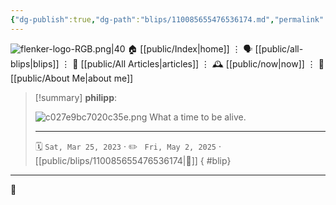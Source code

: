 ```yaml
---
{"dg-publish":true,"dg-path":"blips/110085655476536174.md","permalink":"/blips/110085655476536174/","title":"philipp on mastodon @ 2023-03-25"}
---
```



<div class="transclusion internal-embed is-loaded"><div class="markdown-embed">




![flenker-logo-RGB.png|40](/img/user/attachments/flenker-logo-RGB.png)
🏠 [[public/Index\|home]]  ⋮ 🗣️ [[public/all-blips\|blips]] ⋮  📝 [[public/All Articles\|articles]]  ⋮ 🕰️ [[public/now\|now]] ⋮ 🪪 [[public/About Me\|about me]]


</div></div>


> [!summary] **philipp**:
>
> ![c027e9bc7020c35e.png](/img/user/attachments/c027e9bc7020c35e.png)
> What a time to be alive.
> - - -
>
> 🗓️ <code>Sat, Mar 25, 2023</code>  · ✏️ <code> Fri, May 2, 2025</code>  · [[public/blips/110085655476536174\|🔗]]
{ #blip}


- - -

 👾
